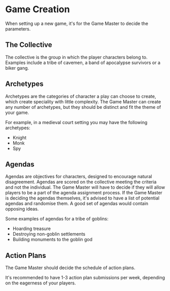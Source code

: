 # Game Creation

When setting up a new game, it's for the Game Master to decide the parameters.

## The Collective

The collective is the group in which the player characters belong to.
Examples include a tribe of cavemen, a band of apocalypse survivors or a biker gang.

## Archetypes

Archetypes are the categories of character a play can choose to create, which create speciality with little complexity.
The Game Master can create any number of archetypes, but they should be distinct and fit the theme of your game.

For example, in a medieval court setting you may have the following archetypes: 
- Knight
- Monk
- Spy

## Agendas

Agendas are objectives for characters, designed to encourage natural disagreement.
Agendas are scored on the collective meeting the criteria and not the individual.
The Game Master will have to decide if they will allow players to be a part of the agenda assignment process.
If the Game Master is deciding the agendas themselves, it's advised to have a list of potential agendas and randomise them.
A good set of agendas would contain opposing ideas.

Some examples of agendas for a tribe of goblins:
- Hoarding treasure
- Destroying non-goblin settlements
- Building monuments to the goblin god


## Action Plans

The Game Master should decide the schedule of action plans.

It's recommended to have 1-3 action plan submissions per week, depending on the eagerness of your players.
